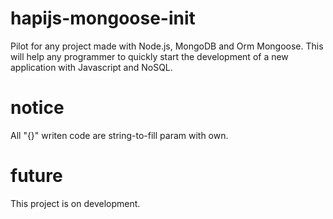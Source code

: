 # hapijs-mongoose-init
Pilot for any project made with Node.js, MongoDB and Orm Mongoose. This will help any programmer to quickly start the development of a new application with Javascript and NoSQL.

# notice
All "{}" writen code are string-to-fill param with own.

# future
This project is on development.